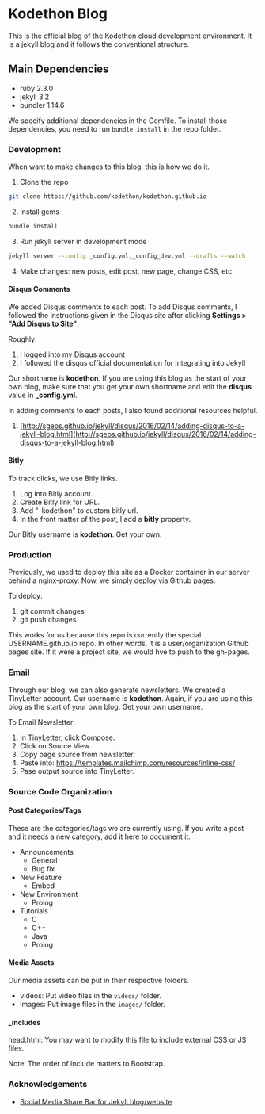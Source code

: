# Kodethon Blog

This is the official blog of the Kodethon cloud development environment.  It is
a jekyll blog and it follows the conventional structure.

## Main Dependencies

* ruby 2.3.0
* jekyll 3.2
* bundler 1.14.6

We specify additional dependencies in the Gemfile.  To install those
dependencies, you need to run `bundle install` in the repo folder.

### Development

When want to make changes to this blog, this is how we do it.

1. Clone the repo  

```bash
git clone https://github.com/kodethon/kodethon.github.io
```

2. Install gems  
```bash
bundle install
```

3. Run jekyll server in development mode
```bash
jekyll server --config _config.yml,_config_dev.yml --drafts --watch
```
4. Make changes: new posts, edit post, new page, change CSS, etc.


#### Disqus Comments

We added Disqus comments to each post.  To add Disqus comments, I followed the
instructions given in the Disqus site after clicking **Settings > "Add Disqus to
Site"**.

Roughly: 
1. I logged into my Disqus account
2. I followed the disqus official documentation for integrating into Jekyll

Our shortname is <b>kodethon</b>.  If you are using this blog as the start of
your own blog, make sure that you get your own shortname and edit the **disqus**
value in **_config.yml**. 

In adding comments to each posts, I also found additional resources helpful.

1. [http://sgeos.github.io/jekyll/disqus/2016/02/14/adding-disqus-to-a-jekyll-blog.html](http://sgeos.github.io/jekyll/disqus/2016/02/14/adding-disqus-to-a-jekyll-blog.html)

#### Bitly

To track clicks, we use Bitly links.

1. Log into Bitly account.
2. Create Bitly link for URL. 
3. Add "-kodethon" to custom bitly url.
4. In the front matter of the post, I add a **bitly** property.  

Our Bitly username is **kodethon**.  Get your own. 

### Production

Previously, we used to deploy this site as a Docker container in our server
behind a nginx-proxy.  Now, we simply deploy via Github pages. 

To deploy:

1. git commit changes
2. git push changes 

This works for us because this repo is currently the special USERNAME.github.io
repo.  In other words, it is a user/organization Github pages site.  If it were
a project site, we would hve to push to the gh-pages.


### Email

Through our blog, we can also generate newsletters.  We created a TinyLetter
account.  Our username is **kodethon**.  Again, if you are using this blog as
the start of your own blog.  Get your own username.

To Email Newsletter:
1. In TinyLetter, click Compose.
2. Click on Source View.
3. Copy page source from newsletter.
4. Paste into: https://templates.mailchimp.com/resources/inline-css/
5. Pase output source into TinyLetter.

### Source Code Organization

#### Post Categories/Tags

These are the categories/tags we are currently using.  If you write a post and
it needs a new category, add it here to document it.

* Announcements
  * General
  * Bug fix
* New Feature
  * Embed
* New Environment
  * Prolog
* Tutorials
  * C
  * C++
  * Java
  * Prolog 

#### Media Assets

Our media assets can be put in their respective folders.

* videos: Put video files in the `videos/` folder.  
* images: Put image files in the `images/` folder.

#### _includes

head.html: You may want to modify this file to include external CSS or JS files.

Note: The order of include matters to Bootstrap.

### Acknowledgements

* [Social Media Share Bar for Jekyll blog/website](http://mycyberuniverse.com/web/social-media-share-bar-jekyll-blog-website.html)
